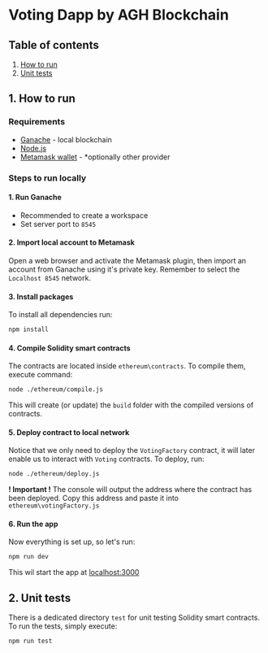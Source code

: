 # Voting Dapp by AGH Blockchain


## Table of contents
1. [How to run](#how-to-run)
2. [Unit tests](#unit-tests)


## 1. How to run

### Requirements
- [Ganache](https://trufflesuite.com/ganache/) - local blockchain
- [Node.js](https://nodejs.org/en/)
- [Metamask wallet](https://metamask.io/) - *optionally other provider

### Steps to run locally

#### 1. Run Ganache
- Recommended to create a workspace
- Set server port to `8545`

#### 2. Import local account to Metamask
Open a web browser and activate the Metamask plugin, then import an account from Ganache using it's private key.
Remember to select the `Localhost 8545` network.

#### 3. Install packages
To install all dependencies run:
```sh
npm install
```

#### 4. Compile Solidity smart contracts
The contracts are located inside `ethereum\contracts`. To compile them, execute command:
```sh
node ./ethereum/compile.js
```
This will create (or update) the `build` folder with the compiled versions of contracts.

#### 5. Deploy contract to local network
Notice that we only need to deploy the `VotingFactory` contract, it will later enable us to interact with `Voting` contracts.
To deploy, run:
```sh
node ./ethereum/deploy.js
```
**! Important !** The console will output the address where the contract has been deployed. Copy this address and paste it into `ethereum\votingFactory.js`

#### 6. Run the app
Now everything is set up, so let's run:
```sh
npm run dev
```
This wil start the app at [localhost:3000](http://localhost:3000/)


## 2. Unit tests
There is a dedicated directory `test` for unit testing Solidity smart contracts. To run the tests, simply execute:
```sh
npm run test
```
